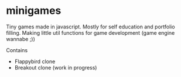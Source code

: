 # minigames

Tiny games made in javascript.
Mostly for self education and portfolio filling.
Making little util functions for game development (game engine wannabe ;))

Contains
- Flappybird clone
- Breakout clone (work in progress)
